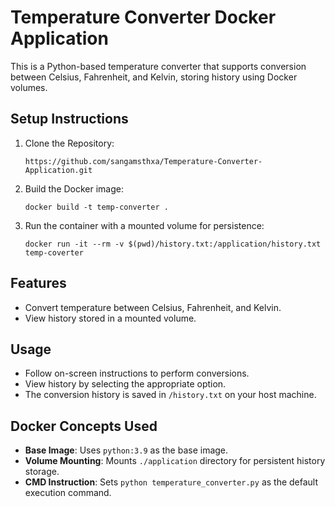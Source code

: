 # Temperature Converter Docker Application

This is a Python-based temperature converter that supports conversion between Celsius, Fahrenheit, and Kelvin, storing history using Docker volumes.

## Setup Instructions
1. Clone the Repository:
   ```
   https://github.com/sangamsthxa/Temperature-Converter-Application.git
   ```
2. Build the Docker image:
   ```
   docker build -t temp-converter .
   ```
3. Run the container with a mounted volume for persistence:
   ```
   docker run -it --rm -v $(pwd)/history.txt:/application/history.txt temp-coverter
   ```

## Features
- Convert temperature between Celsius, Fahrenheit, and Kelvin.
- View history stored in a mounted volume.

## Usage
- Follow on-screen instructions to perform conversions.
- View history by selecting the appropriate option.
- The conversion history is saved in `/history.txt` on your host machine.

## Docker Concepts Used
- **Base Image**: Uses `python:3.9` as the base image.
- **Volume Mounting**: Mounts `./application` directory for persistent history storage.
- **CMD Instruction**: Sets `python temperature_converter.py` as the default execution command.
```